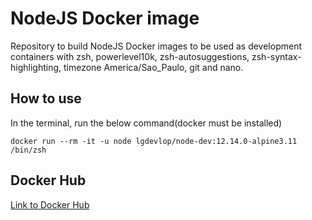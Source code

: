 # NodeJS Docker image

Repository to build NodeJS Docker images to be used as development containers with zsh, powerlevel10k, zsh-autosuggestions, zsh-syntax-highlighting, timezone America/Sao_Paulo, git and nano.

## How to use

In the terminal, run the below command(docker must be installed)

`docker run --rm -it -u node lgdevlop/node-dev:12.14.0-alpine3.11 /bin/zsh`

## Docker Hub

[Link to Docker Hub](https://hub.docker.com/r/lgdevlop/node-dev)
